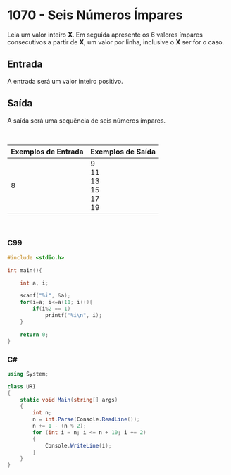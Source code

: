 # 1070 - Seis Números Ímpares

Leia um valor inteiro **X**. Em seguida apresente os 6 valores ímpares consecutivos a partir de **X**, um valor por linha, inclusive o **X** ser for o caso.

## Entrada

A entrada será um valor inteiro positivo.

## Saída

A saída será uma sequência de seis números ímpares.

&nbsp;

| Exemplos de Entrada | Exemplos de Saída                              |
| ------------------- | ---------------------------------------------- |
| 8                   | 9 <br/> 11 <br/> 13 <br/> 15 <br/> 17 <br/> 19 |

&nbsp;

### C99

```c
#include <stdio.h>

int main(){

    int a, i;

    scanf("%i", &a);
    for(i=a; i<=a+11; i++){
        if(i%2 == 1)
            printf("%i\n", i);
    }

    return 0;
}
```

### C#

```cs
using System;

class URI
{
    static void Main(string[] args)
    {
        int n;
        n = int.Parse(Console.ReadLine());
        n += 1 - (n % 2);
        for (int i = n; i <= n + 10; i += 2)
        {
            Console.WriteLine(i);
        }
    }
}
```
